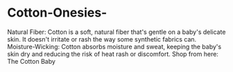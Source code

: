 # Cotton-Onesies-
Natural Fiber: Cotton is a soft, natural fiber that's gentle on a baby's delicate skin. It doesn't irritate or rash the way some synthetic fabrics can. Moisture-Wicking: Cotton absorbs moisture and sweat, keeping the baby's skin dry and reducing the risk of heat rash or discomfort. Shop from here: The Cotton Baby
